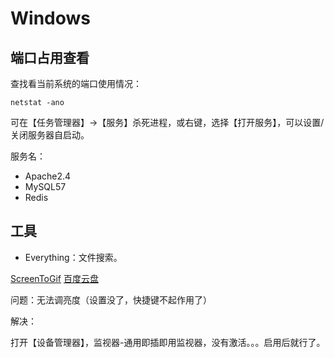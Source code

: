 # Windows

## 端口占用查看

查找看当前系统的端口使用情况：

```
netstat -ano
```

可在【任务管理器】->【服务】杀死进程，或右键，选择【打开服务】，可以设置/关闭服务器自启动。


服务名：

* Apache2.4
* MySQL57
* Redis

## 工具

* Everything：文件搜索。

[ScreenToGif](http://www.screentogif.com)
[百度云盘](http://pan.baidu.com/s/17Ey78?utm_source=www.appinn.com)

问题：无法调亮度（设置没了，快捷键不起作用了）

解决：

打开【设备管理器】，监视器-通用即插即用监视器，没有激活。。。启用后就行了。
